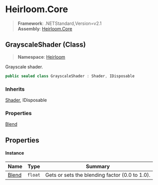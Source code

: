 # Heirloom.Core

> **Framework**: .NETStandard,Version=v2.1  
> **Assembly**: [Heirloom.Core][0]

## GrayscaleShader (Class)

> **Namespace**: [Heirloom][0]

Grayscale shader.

```cs
public sealed class GrayscaleShader : Shader, IDisposable
```

### Inherits

[Shader][1], IDisposable

### Properties

[Blend][2]

## Properties

#### Instance

| Name       | Type    | Summary                                        |
|------------|---------|------------------------------------------------|
| [Blend][2] | `float` | Gets or sets the blending factor (0.0 to 1.0). |

[0]: ../../Heirloom.Core.md
[1]: Shader.md
[2]: GrayscaleShader/Blend.md
